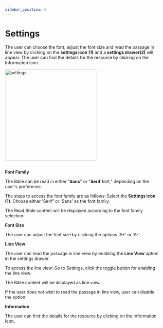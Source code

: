 ```yaml
---
sidebar_position: 6
---
```


# Settings

The user can choose the font, adjust the font size and read the passage in line view by clicking on the **settings icon** **(1)** and a **settings drawer(2)** will appear.
The user can find the details for the resource by clicking on the Information icon.

<img src="/img/settingscopy.jpeg.png" width="300px" alt="settings"/>

##


**Font Family**
<!-- ​To  reading the bible in your desired font 'Serif' or 'Sans' follow the steps:​
To access the Font Family , click the Font Serif or Sans from the Font family option.
The Read Bible content will display based on font family selection. -->

The Bible can be read in either "**Sans**" or "**Serif** font," depending on the user's preference.

The steps to access the font family are as follows:
Select the **Settings icon (1)**.
Choose either 'Serif' or 'Sans' as the font family.

The Read Bible content will be displayed according to the font family selection.


**Font Size**

The user can adjust the font size by clicking the options 'A+' or 'A-'. 


**Line View**

The user can read the passage in line view by enabling the **Line View** option in the settings drawer.

To access the line view: Go to Settings, click the toggle button for enabling the line view. 

The Bible content will be displayed as line view.

If the user does not wish to read the passage in line view, user can disable the option.


**Information**

The user can find the details for the resource by clicking on the Information icon.

